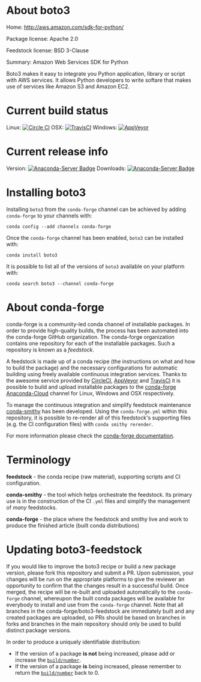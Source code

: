 About boto3
===========

Home: http://aws.amazon.com/sdk-for-python/

Package license: Apache 2.0

Feedstock license: BSD 3-Clause

Summary: Amazon Web Services SDK for Python

Boto3 makes it easy to integrate you Python application, library or script with AWS services. It allows Python developers to write softare that makes use of services like Amazon S3 and Amazon EC2.

Current build status
====================

Linux: [![Circle CI](https://circleci.com/gh/conda-forge/boto3-feedstock.svg?style=shield)](https://circleci.com/gh/conda-forge/boto3-feedstock)
OSX: [![TravisCI](https://travis-ci.org/conda-forge/boto3-feedstock.svg?branch=master)](https://travis-ci.org/conda-forge/boto3-feedstock)
Windows: [![AppVeyor](https://ci.appveyor.com/api/projects/status/github/conda-forge/boto3-feedstock?svg=True)](https://ci.appveyor.com/project/conda-forge/boto3-feedstock/branch/master)

Current release info
====================
Version: [![Anaconda-Server Badge](https://anaconda.org/conda-forge/boto3/badges/version.svg)](https://anaconda.org/conda-forge/boto3)
Downloads: [![Anaconda-Server Badge](https://anaconda.org/conda-forge/boto3/badges/downloads.svg)](https://anaconda.org/conda-forge/boto3)

Installing boto3
================

Installing `boto3` from the `conda-forge` channel can be achieved by adding `conda-forge` to your channels with:

```
conda config --add channels conda-forge
```

Once the `conda-forge` channel has been enabled, `boto3` can be installed with:

```
conda install boto3
```

It is possible to list all of the versions of `boto3` available on your platform with:

```
conda search boto3 --channel conda-forge
```


About conda-forge
=================

conda-forge is a community-led conda channel of installable packages.
In order to provide high-quality builds, the process has been automated into the
conda-forge GitHub organization. The conda-forge organization contains one repository
for each of the installable packages. Such a repository is known as a *feedstock*.

A feedstock is made up of a conda recipe (the instructions on what and how to build
the package) and the necessary configurations for automatic building using freely
available continuous integration services. Thanks to the awesome service provided by
[CircleCI](https://circleci.com/), [AppVeyor](http://www.appveyor.com/)
and [TravisCI](https://travis-ci.org/) it is possible to build and upload installable
packages to the [conda-forge](https://anaconda.org/conda-forge)
[Anaconda-Cloud](http://docs.anaconda.org/) channel for Linux, Windows and OSX respectively.

To manage the continuous integration and simplify feedstock maintenance
[conda-smithy](http://github.com/conda-forge/conda-smithy) has been developed.
Using the ``conda-forge.yml`` within this repository, it is possible to re-render all of
this feedstock's supporting files (e.g. the CI configuration files) with ``conda smithy rerender``.

For more information please check the [conda-forge documentation](https://conda-forge.org/docs/).

Terminology
===========

**feedstock** - the conda recipe (raw material), supporting scripts and CI configuration.

**conda-smithy** - the tool which helps orchestrate the feedstock.
                   Its primary use is in the construction of the CI ``.yml`` files
                   and simplify the management of *many* feedstocks.

**conda-forge** - the place where the feedstock and smithy live and work to
                  produce the finished article (built conda distributions)


Updating boto3-feedstock
========================

If you would like to improve the boto3 recipe or build a new
package version, please fork this repository and submit a PR. Upon submission,
your changes will be run on the appropriate platforms to give the reviewer an
opportunity to confirm that the changes result in a successful build. Once
merged, the recipe will be re-built and uploaded automatically to the
`conda-forge` channel, whereupon the built conda packages will be available for
everybody to install and use from the `conda-forge` channel.
Note that all branches in the conda-forge/boto3-feedstock are
immediately built and any created packages are uploaded, so PRs should be based
on branches in forks and branches in the main repository should only be used to
build distinct package versions.

In order to produce a uniquely identifiable distribution:
 * If the version of a package **is not** being increased, please add or increase
   the [``build/number``](http://conda.pydata.org/docs/building/meta-yaml.html#build-number-and-string).
 * If the version of a package **is** being increased, please remember to return
   the [``build/number``](http://conda.pydata.org/docs/building/meta-yaml.html#build-number-and-string)
   back to 0.